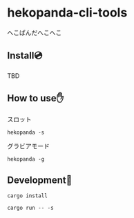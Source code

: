 # hekopanda-cli-tools

へこぱんだへこへこ

## Install💿

TBD

## How to use✋

スロット

```
hekopanda -s
```

グラビアモード

```
hekopanda -g
```

## Development🔨

```
cargo install

cargo run -- -s
```
